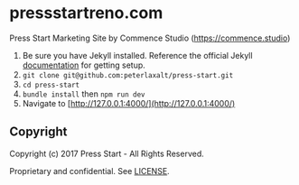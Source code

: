 # pressstartreno.com

Press Start Marketing Site
by Commence Studio (https://commence.studio)

1. Be sure you have Jekyll installed.  Reference the official Jekyll [documentation](https://jekyllrb.com/docs/installation/) for getting setup.
2. `git clone git@github.com:peterlaxalt/press-start.git`
3. `cd press-start`
4. `bundle install` then `npm run dev`
5. Navigate to [http://127.0.0.1:4000/](http://127.0.0.1:4000/)

## Copyright

Copyright (c) 2017 Press Start - All Rights Reserved.

Proprietary and confidential. See [LICENSE](/LICENSE).
